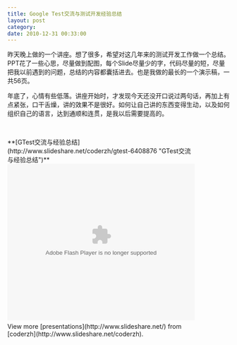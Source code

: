 ```yaml
---
title: Google Test交流与测试开发经验总结
layout: post
category: 
date: 2010-12-31 00:33:00
---
```


昨天晚上做的一个讲座。想了很多，希望对这几年来的测试开发工作做一个总结。PPT花了一些心思，尽量做到配图，每个Slide尽量少的字，代码尽量的短，尽量把我以前遇到的问题，总结的内容都囊括进去。也是我做的最长的一个演示稿，一共56页。

年底了，心情有些低落。讲座开始时，才发现今天还没开口说过两句话，再加上有点紧张，口干舌燥，讲的效果不是很好。如何让自己讲的东西变得生动，以及如何组织自己的语言，达到通顺和连贯，是我以后需要提高的。

&nbsp;
<div style="width: 425px;" id="__ss_6408876">**[GTest交流与经验总结](http://www.slideshare.net/coderzh/gtest-6408876 "GTest交流与经验总结")**<object id="__sse6408876" width="425" height="355"><param name="movie" value="http://static.slidesharecdn.com/swf/ssplayer2.swf?doc=gtest-101230100842-phpapp01&stripped_title=gtest-6408876&userName=coderzh" /><param name="allowFullScreen" value="true"/><param name="allowScriptAccess" value="always"/><embed name="__sse6408876" src="http://static.slidesharecdn.com/swf/ssplayer2.swf?doc=gtest-101230100842-phpapp01&stripped_title=gtest-6408876&userName=coderzh" type="application/x-shockwave-flash" allowscriptaccess="always" allowfullscreen="true" width="425" height="355"></embed></object><div style="padding: 5px 0pt 12px;">View more [presentations](http://www.slideshare.net/) from [coderzh](http://www.slideshare.net/coderzh).</div></div>

&nbsp;
